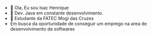 - 👋 Ola, Eu sou Isac Henrique
- 🔭 Dev. Java em constante desenvolvimento.
- 🌱 Estudante da FATEC Mogi das Cruzes
- Em busca da oportunidade de conseguir um emprego na area de desenvolvimento de softwares


